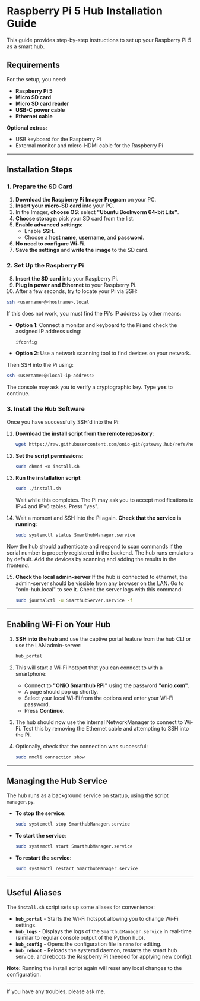# Raspberry Pi 5 Hub Installation Guide

This guide provides step-by-step instructions to set up your Raspberry Pi 5 as a smart hub.

## Requirements

For the setup, you need:

- **Raspberry Pi 5**
- **Micro SD card**
- **Micro SD card reader**
- **USB-C power cable**
- **Ethernet cable**

**Optional extras:**

- USB keyboard for the Raspberry Pi
- External monitor and micro-HDMI cable for the Raspberry Pi

---

## Installation Steps

### 1. Prepare the SD Card

1. **Download the Raspberry Pi Imager Program** on your PC.
2. **Insert your micro-SD card** into your PC.
3. In the Imager, **choose OS**: select **"Ubuntu Bookworm 64-bit Lite"**.
4. **Choose storage**: pick your SD card from the list.
5. **Enable advanced settings**:
   - Enable **SSH**.
   - Choose a **host name**, **username**, and **password**.
6. **No need to configure Wi-Fi**.
7. **Save the settings** and **write the image** to the SD card.

### 2. Set Up the Raspberry Pi

8. **Insert the SD card** into your Raspberry Pi.
9. **Plug in power and Ethernet** to your Raspberry Pi.
10. After a few seconds, try to locate your Pi via SSH:

   ```bash
   ssh <username>@<hostname>.local
   ```

   If this does not work, you must find the Pi's IP address by other means:

   - **Option 1**: Connect a monitor and keyboard to the Pi and check the assigned IP address using:

     ```bash
     ifconfig
     ```

   - **Option 2**: Use a network scanning tool to find devices on your network.

   Then SSH into the Pi using:

   ```bash
   ssh <username>@<local-ip-address>
   ```

   The console may ask you to verify a cryptographic key. Type **yes** to continue.

### 3. Install the Hub Software

Once you have successfully SSH'd into the Pi:

11. **Download the install script from the remote repository**:

    ```bash
    wget https://raw.githubusercontent.com/onio-git/gateway.hub/refs/heads/master/app/install.sh
    ```

12. **Set the script permissions**:

    ```bash
    sudo chmod +x install.sh
    ```

13. **Run the installation script**:

    ```bash
    sudo ./install.sh
    ```

    Wait while this completes.
    The Pi may ask you to accept modifications to IPv4 and IPv6 tables. Press "yes".

14. Wait a moment and SSH into the Pi again. **Check that the service is running**:

    ```bash
    sudo systemctl status SmarthubManager.service
    ```

Now the hub should authenticate and respond to scan commands if the serial number is properly registered in the backend. The hub runs emulators by default. Add the devices by scanning and adding the results in the frontend.

15. **Check the local admin-server**
    If the hub is connected to ethernet, the admin-server should be vissible from any browser on the LAN.
    Go to "onio-hub.local" to see it.
    Check the server logs with this command: 
    ```bash
    sudo journalctl -u SmarthubServer.service -f
    ```

---

## Enabling Wi-Fi on Your Hub

1. **SSH into the hub** and use the captive portal feature from the hub CLI or use the LAN admin-server:

   ```bash
   hub_portal
   ```

2. This will start a Wi-Fi hotspot that you can connect to with a smartphone:

   - Connect to **"ONiO Smarthub RPi"** using the password **"onio.com"**.
   - A page should pop up shortly.
   - Select your local Wi-Fi from the options and enter your Wi-Fi password.
   - Press **Continue**.

3. The hub should now use the internal NetworkManager to connect to Wi-Fi. Test this by removing the Ethernet cable and attempting to SSH into the Pi.

4. Optionally, check that the connection was successful:

   ```bash
   sudo nmcli connection show
   ```

---

## Managing the Hub Service

The hub runs as a background service on startup, using the script `manager.py`.

- **To stop the service**:

  ```bash
  sudo systemctl stop SmarthubManager.service
  ```

- **To start the service**:

  ```bash
  sudo systemctl start SmarthubManager.service
  ```

- **To restart the service**:

  ```bash
  sudo systemctl restart SmarthubManager.service
  ```

---

## Useful Aliases

The `install.sh` script sets up some aliases for convenience:

- **`hub_portal`** - Starts the Wi-Fi hotspot allowing you to change Wi-Fi settings.
- **`hub_logs`** - Displays the logs of the `SmarthubManager.service` in real-time (similar to regular console output of the Python hub).
- **`hub_config`** - Opens the configuration file in `nano` for editing.
- **`hub_reboot`** - Reloads the systemd daemon, restarts the smart hub service, and reboots the Raspberry Pi (needed for applying new config).

**Note:** Running the install script again will reset any local changes to the configuration.

---

If you have any troubles, please ask me.